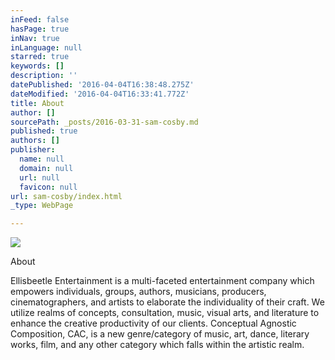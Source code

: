 ```yaml
---
inFeed: false
hasPage: true
inNav: true
inLanguage: null
starred: true
keywords: []
description: ''
datePublished: '2016-04-04T16:38:48.275Z'
dateModified: '2016-04-04T16:33:41.772Z'
title: About
author: []
sourcePath: _posts/2016-03-31-sam-cosby.md
published: true
authors: []
publisher:
  name: null
  domain: null
  url: null
  favicon: null
url: sam-cosby/index.html
_type: WebPage

---
```

![](https://the-grid-user-content.s3-us-west-2.amazonaws.com/53b5d606-eed9-4673-837b-ee74d94c57a7.jpg)

About

Ellisbeetle Entertainment is a multi-faceted entertainment company which empowers individuals, groups, authors, musicians, producers, cinematographers, and artists to elaborate the individuality of their craft.   We utilize realms of concepts, consultation, music, visual arts, and literature to enhance the creative productivity of our clients. Conceptual Agnostic Composition, CAC, is a new genre/category of music, art, dance, literary works, film, and any other category which falls within the artistic realm.